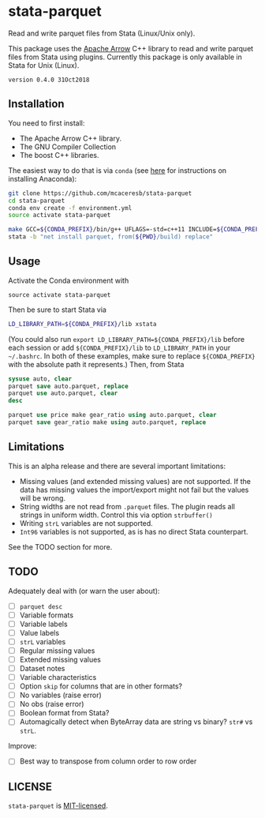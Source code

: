 stata-parquet
=============

Read and write parquet files from Stata (Linux/Unix only).

This package uses the [Apache Arrow](https://github.com/apache/arrow)
C++ library to read and write parquet files from Stata using plugins.
Currently this package is only available in Stata for Unix (Linux).

`version 0.4.0 31Oct2018`

Installation
------------


You need to first install:

- The Apache Arrow C++ library.
- The GNU Compiler Collection
- The boost C++ libraries.

The easiest way to do that is via `conda` (see [here](https://conda.io/docs/user-guide/install/index.html) for instructions on installing Anaconda):
```bash
git clone https://github.com/mcaceresb/stata-parquet
cd stata-parquet
conda env create -f environment.yml
source activate stata-parquet

make GCC=${CONDA_PREFIX}/bin/g++ UFLAGS=-std=c++11 INCLUDE=${CONDA_PREFIX}/include LIBS=${CONDA_PREFIX}/lib all
stata -b "net install parquet, from(${PWD}/build) replace"
```

Usage
-----

Activate the Conda environment with

```
source activate stata-parquet
```

Then be sure to start Stata via
```bash
LD_LIBRARY_PATH=${CONDA_PREFIX}/lib xstata
```

(You could also run `export LD_LIBRARY_PATH=${CONDA_PREFIX}/lib` before each
session or add `${CONDA_PREFIX}/lib` to `LD_LIBRARY_PATH` in your `~/.bashrc`.
In both of these examples, make sure to replace `${CONDA_PREFIX}` with the
absolute path it represents.) Then, from Stata

```stata
sysuse auto, clear
parquet save auto.parquet, replace
parquet use auto.parquet, clear
desc

parquet use price make gear_ratio using auto.parquet, clear
parquet save gear_ratio make using auto.parquet, replace
```

Limitations
-----------

This is an alpha release and there are several important limitations:

- Missing values (and extended missing values) are not supported. If the
  data has missing values the import/export might not fail but the values
  will be wrong.
- String widths are not read from `.parquet` files. The plugin reads all
  strings in uniform width. Control this via option `strbuffer()`
- Writing `strL` variables are not supported.
- `Int96` variables is not supported, as is has no direct Stata counterpart.

See the TODO section for more.

TODO
----

Adequately deal with (or warn the user about):

- [ ] `parquet desc`
- [ ] Variable formats
- [ ] Variable labels
- [ ] Value labels
- [ ] `strL` variables
- [ ] Regular missing values
- [ ] Extended missing values
- [ ] Dataset notes
- [ ] Variable characteristics
- [ ] Option `skip` for columns that are in other formats?
- [ ] No variables (raise error)
- [ ] No obs (raise error)
- [ ] Boolean format from Stata?
- [ ] Automagically detect when ByteArray data are string vs binary? `str#` vs `strL`.

Improve:

- [ ] Best way to transpose from column order to row order

LICENSE
-------

`stata-parquet` is [MIT-licensed](https://github.com/mcaceresb/stata-parquet/blob/master/LICENSE).
